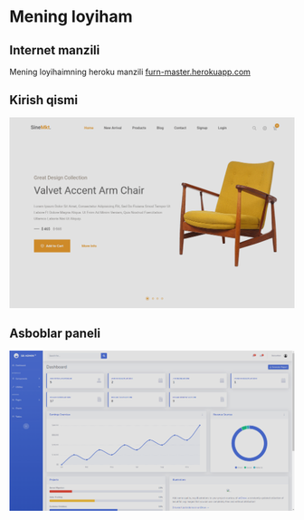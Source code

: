# Mening loyiham

## Internet manzili
Mening loyihaimning heroku manzili [furn-master.herokuapp.com](https://furn-master.herokuapp.com/)

## Kirish qismi
![Kirish qismi](static/images/readme-imges/home-img.png)

## Asboblar paneli
![Asboblar paneli](static/images/readme-imges/admin_panel.png)